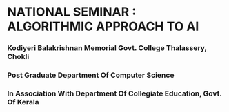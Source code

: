 # NATIONAL SEMINAR : ALGORITHMIC APPROACH TO AI
### Kodiyeri Balakrishnan Memorial Govt. College Thalassery, Chokli
### Post Graduate Department Of Computer Science
### In Association With Department Of Collegiate Education, Govt. Of Kerala